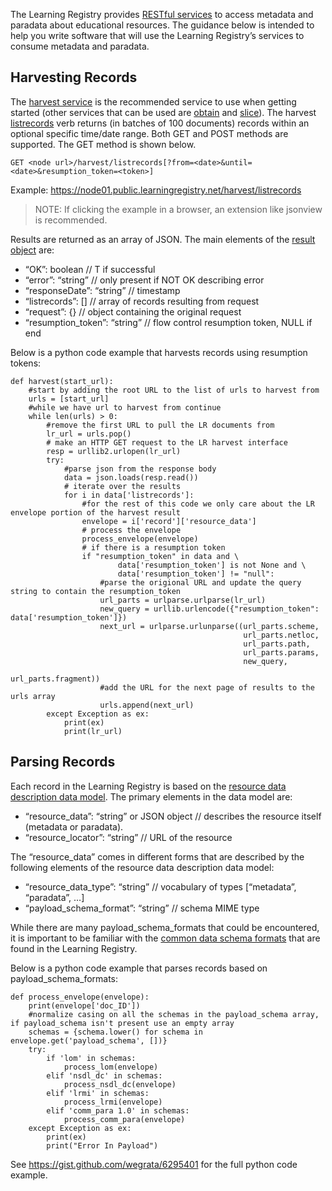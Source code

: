 The Learning Registry provides [RESTful services](http://docs.learningregistry.org/en/latest/spec/Services_and_APIs/index.html#services-and-apis) to access metadata and paradata about educational resources.  The guidance below is intended to help you write software that will use the Learning Registry’s services to consume metadata and paradata.

## Harvesting Records

The [harvest service](http://docs.learningregistry.org/en/latest/spec/Access_Services/index.html#basic-harvest-service) is the recommended service to use when getting started (other services that can be used are [obtain](http://docs.learningregistry.org/en/latest/spec/Access_Services/index.html#basic-obtain-service) and [slice](http://docs.learningregistry.org/en/latest/slicing/index.html)).  The harvest [listrecords](http://docs.learningregistry.org/en/latest/spec/Access_Services/index.html#list-records) verb returns (in batches of 100 documents) records within an optional specific time/date range.  Both GET and POST methods are supported.  The GET method is shown below.

```
GET <node url>/harvest/listrecords[?from=<date>&until=<date>&resumption_token=<token>]
```

Example: https://node01.public.learningregistry.net/harvest/listrecords

> NOTE: If clicking the example in a browser, an extension like jsonview is recommended.

Results are returned as an array of JSON.  The main elements of the [result object](http://docs.learningregistry.org/en/latest/spec/Access_Services/index.html#id5) are:
* “OK”: boolean // T if successful
* “error”: “string” // only present if NOT OK describing error
* “responseDate”: “string” // timestamp
* “listrecords”: [] // array of records resulting from request
* “request”: {} // object containing the original request
* “resumption_token”: “string” // flow control resumption token, NULL if end

Below is a python code example that harvests records using resumption tokens:
```
def harvest(start_url):
    #start by adding the root URL to the list of urls to harvest from
    urls = [start_url]
    #while we have url to harvest from continue
    while len(urls) > 0:        
        #remove the first URL to pull the LR documents from
        lr_url = urls.pop()
        # make an HTTP GET request to the LR harvest interface
        resp = urllib2.urlopen(lr_url)
        try:
            #parse json from the response body
            data = json.loads(resp.read())
            # iterate over the results
            for i in data['listrecords']:
                #for the rest of this code we only care about the LR envelope portion of the harvest result
                envelope = i['record']['resource_data']
                # process the envelope
                process_envelope(envelope)
                # if there is a resumption token
                if "resumption_token" in data and \
                        data['resumption_token'] is not None and \
                        data['resumption_token'] != "null":
                    #parse the origional URL and update the query string to contain the resumption_token
                    url_parts = urlparse.urlparse(lr_url)
                    new_query = urllib.urlencode({"resumption_token": data['resumption_token']})
                    next_url = urlparse.urlunparse((url_parts.scheme,
                                                    url_parts.netloc,
                                                    url_parts.path,
                                                    url_parts.params,
                                                    new_query,
                                                    url_parts.fragment))
                    #add the URL for the next page of results to the urls array
                    urls.append(next_url)
        except Exception as ex:
            print(ex)
            print(lr_url)
```

## Parsing Records

Each record in the Learning Registry is based on the [resource data description data model](http://docs.learningregistry.org/en/latest/spec/Resource_Data_Data_Model/index.html#resource-data-description-data-model).  The primary elements in the data model are:
* “resource_data”: “string” or JSON object // describes the resource itself (metadata or paradata).
* “resource_locator”: “string”             // URL of the resource

The “resource_data” comes in different forms that are described by the following elements of the resource data description data model:
* “resource_data_type”: “string”    // vocabulary of types [“metadata”, “paradata”, …]
* “payload_schema_format”: “string” // schema MIME type

While there are many payload_schema_formats that could be encountered, it is important to be familiar with the [common data schema formats](https://github.com/LearningRegistry/LearningRegistry/wiki/Common-Data-Schema-Formats-in-Learning-Registry) that are found in the Learning Registry.

Below is a python code example that parses records based on payload_schema_formats:
```
def process_envelope(envelope):    
    print(envelope['doc_ID'])
    #normalize casing on all the schemas in the payload_schema array, if payload_schema isn't present use an empty array
    schemas = {schema.lower() for schema in envelope.get('payload_schema', [])}
    try:
        if 'lom' in schemas:
            process_lom(envelope)
        elif 'nsdl_dc' in schemas:
            process_nsdl_dc(envelope)
        elif 'lrmi' in schemas:
            process_lrmi(envelope)
        elif 'comm_para 1.0' in schemas:
            process_comm_para(envelope)
    except Exception as ex:
        print(ex)
        print("Error In Payload")
```

See https://gist.github.com/wegrata/6295401 for the full python code example.